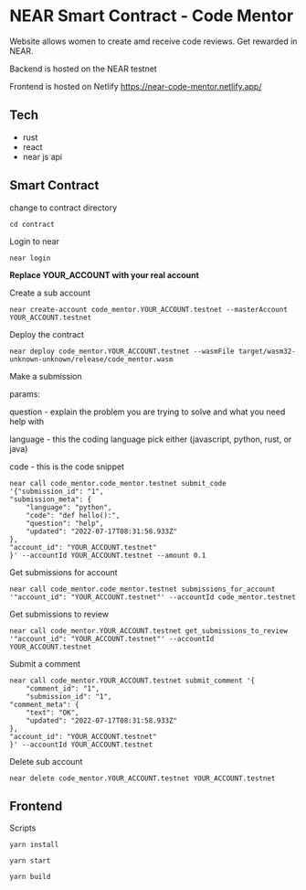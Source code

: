 # NEAR Smart Contract - Code Mentor
Website allows women to create amd receive code reviews. Get rewarded in NEAR.

Backend is hosted on the NEAR testnet 

Frontend is hosted on Netlify https://near-code-mentor.netlify.app/

## Tech
- rust
- react
- near js api

## Smart Contract

change to contract directory

```cd contract```

Login to near

```near login```

**Replace YOUR_ACCOUNT with your real account**

Create a sub account

```
near create-account code_mentor.YOUR_ACCOUNT.testnet --masterAccount YOUR_ACCOUNT.testnet
```


Deploy the contract

```
near deploy code_mentor.YOUR_ACCOUNT.testnet --wasmFile target/wasm32-unknown-unknown/release/code_mentor.wasm
```

Make a submission

params:

question - explain the problem you are trying to solve and what you need help with

language - this the coding language pick either (javascript, python, rust, or java)

code - this is the code snippet

```
near call code_mentor.code_mentor.testnet submit_code '{"submission_id": "1",
"submission_meta": {
    "language": "python",
    "code": "def hello():",
    "question": "help",
    "updated": "2022-07-17T08:31:58.933Z"
},
"account_id": "YOUR_ACCOUNT.testnet"
}' --accountId YOUR_ACCOUNT.testnet --amount 0.1
```

Get submissions for account

```
near call code_mentor.code_mentor.testnet submissions_for_account '"account_id": "YOUR_ACCOUNT.testnet"' --accountId code_mentor.testnet 
```

Get submissions to review

```
near call code_mentor.YOUR_ACCOUNT.testnet get_submissions_to_review '"account_id": "YOUR_ACCOUNT.testnet"' --accountId YOUR_ACCOUNT.testnet 
```

Submit a comment

```
near call code_mentor.YOUR_ACCOUNT.testnet submit_comment '{
    "comment_id": "1",
    "submission_id": "1",
"comment_meta": {
    "text": "OK",
    "updated": "2022-07-17T08:31:58.933Z"
},
"account_id": "YOUR_ACCOUNT.testnet"
}' --accountId YOUR_ACCOUNT.testnet
```

Delete sub account

```
near delete code_mentor.YOUR_ACCOUNT.testnet YOUR_ACCOUNT.testnet
```

## Frontend

Scripts

```yarn install```

```yarn start```

```yarn build```
